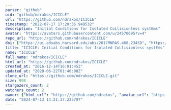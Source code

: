 ```yaml
---
parser: "github"
uid: "github/ndrakos/ICICLE"
url: "https://github.com/ndrakos/ICICLE"
timestamp: "2022-07-17 17:20:35.949532"
description: "Initial Conditions for Isolated CoLlisionless systEms"
avatar: "https://avatars.githubusercontent.com/u/24570695?v=4"
repo_url: "https://github.com/ndrakos/ICICLE"
doi: ["https://ui.adsabs.harvard.edu/abs/2017MNRAS.468.2345D", "https://ui.adsabs.harvard.edu/abs/2017ascl.soft03012D/abstract"]
title: "ICICLE: Initial Conditions for Isolated CoLlisionless systEms"
name: "ICICLE"
full_name: "ndrakos/ICICLE"
html_url: "https://github.com/ndrakos/ICICLE"
created_at: "2016-12-14T16:01:45Z"
updated_at: "2020-06-22T01:40:08Z"
clone_url: "https://github.com/ndrakos/ICICLE.git"
size: 998
stargazers_count: 2
watchers_count: 2
owner: {"html_url": "https://github.com/ndrakos", "avatar_url": "https://avatars.githubusercontent.com/u/24570695?v=4", "login": "ndrakos", "type": "User"}
date: "2024-07-13 14:21:37.225797"
---
```

